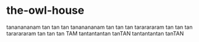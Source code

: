 # the-owl-house
tananananam tan tan tan tananananam tan tan tan tararararam tan tan tan tararararam tan tan tan TAM tantantantan tanTAN tantantantan tanTAN
